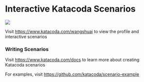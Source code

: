 # Interactive Katacoda Scenarios

[![](http://shields.katacoda.com/katacoda/wangshuai/count.svg)](https://www.katacoda.com/wangshuai "Get your profile on Katacoda.com")

Visit https://www.katacoda.com/wangshuai to view the profile and interactive scenarios

### Writing Scenarios
Visit https://www.katacoda.com/docs to learn more about creating Katacoda scenarios

For examples, visit https://github.com/katacoda/scenario-example
